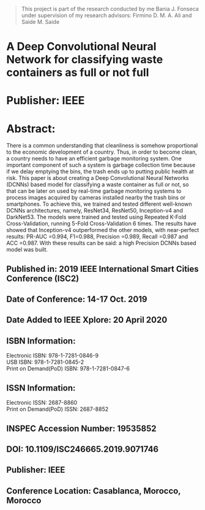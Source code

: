 > This project is part of the research conducted by me Bania J. Fonseca under supervision of my research advisors: 
Firmino D. M. A. Ali and Saide M. Saide

# A Deep Convolutional Neural Network for classifying waste containers as full or not full <br/>
# Publisher: IEEE 


# Abstract: <br/>
There is a common understanding that cleanliness is somehow proportional to the economic development of a country. 
Thus, in order to become clean, a country needs to have an efficient garbage monitoring system. 
One important component of such a system is garbage collection time because if we delay emptying the bins, 
the trash ends up to putting public health at risk. 
This paper is about creating a Deep Convolutional Neural Networks (DCNNs) based model for classifying a waste container 
as full or not, so that can be later on used by real-time garbage monitoring systems to process images acquired 
by cameras installed nearby the trash bins or smartphones. 
To achieve this, we trained and tested different well-known DCNNs architectures, 
namely, ResNet34, ResNet50, Inception-v4 and DarkNet53. The models were trained and 
tested using Repeated K-Fold Cross-Validation, running 5-Fold Cross-Validation 6 times. 
The results have showed that Inception-v4 outperformed the other models, with near-perfect results: PR-AUC =0.994, F1=0.988, Precision =0.989, Recall =0.987 and ACC =0.987. With these results can be said: a high Precision DCNNs based model was built.

## Published in: 2019 IEEE International Smart Cities Conference (ISC2)

## Date of Conference: 14-17 Oct. 2019
## Date Added to IEEE Xplore: 20 April 2020
## ISBN Information: 
Electronic ISBN: 978-1-7281-0846-9 <br/> 
USB ISBN: 978-1-7281-0845-2 <br/>
Print on Demand(PoD) ISBN: 978-1-7281-0847-6 <br/>
## ISSN Information:
Electronic ISSN: 2687-8860 <br/>
Print on Demand(PoD) ISSN: 2687-8852 <br/>

## INSPEC Accession Number: 19535852
## DOI: 10.1109/ISC246665.2019.9071746
## Publisher: IEEE
## Conference Location: Casablanca, Morocco, Morocco
